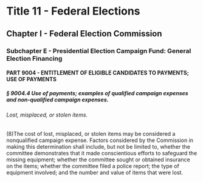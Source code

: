
# Title 11 - Federal Elections
## Chapter I - Federal Election Commission
### Subchapter E - Presidential Election Campaign Fund: General Election Financing
#### PART 9004 - ENTITLEMENT OF ELIGIBLE CANDIDATES TO PAYMENTS; USE OF PAYMENTS
##### § 9004.4 Use of payments; examples of qualified campaign expenses and non-qualified campaign expenses.
###### Lost, misplaced, or stolen items.

(8)The cost of lost, misplaced, or stolen items may be considered a nonqualified campaign expense. Factors considered by the Commission in making this determination shall include, but not be limited to, whether the committee demonstrates that it made conscientious efforts to safeguard the missing equipment; whether the committee sought or obtained insurance on the items; whether the committee filed a police report; the type of equipment involved; and the number and value of items that were lost.
